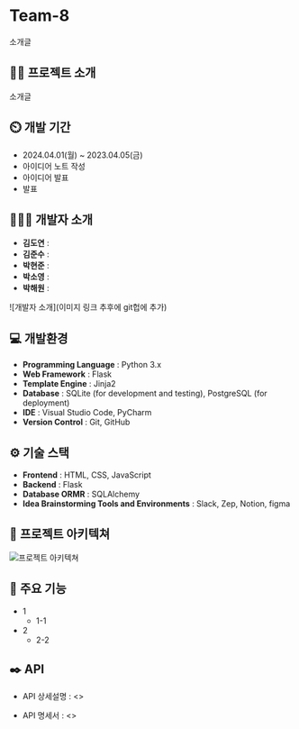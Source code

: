 # Team-8
소개글

## 👨‍🏫 프로젝트 소개
소개글

## ⏲️ 개발 기간 
- 2024.04.01(월) ~ 2023.04.05(금)
- 아이디어 노트 작성
- 아이디어 발표
- 발표
  
## 🧑‍🤝‍🧑 개발자 소개 
- **김도연** : 
- **김준수** : 
- **박현준** : 
- **박소영** : 
- **박해원** : 
  
![개발자 소개](이미지 링크 추후에 git헙에 추가)

## 💻 개발환경
- **Programming Language** : Python 3.x
- **Web Framework** : Flask
- **Template Engine** : Jinja2
- **Database** : SQLite (for development and testing), PostgreSQL (for deployment)
- **IDE** : Visual Studio Code, PyCharm
- **Version Control** : Git, GitHub

## ⚙️ 기술 스택
- **Frontend** : HTML, CSS, JavaScript
- **Backend** : Flask
- **Database ORMR** : SQLAlchemy
- **Idea Brainstorming Tools and Environments** : Slack, Zep, Notion, figma

## 📝 프로젝트 아키텍쳐
![프로젝트 아키텍쳐]()

## 📌 주요 기능
- 1
  - 1-1
- 2
   - 2-2


      
## ✒️ API
- API 상세설명 : <>


- API 명세서 : <>
